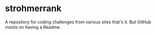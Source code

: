 # strohmerrank
A repository for coding challenges from various sites that's it. But GitHub insists on having a Readme.
